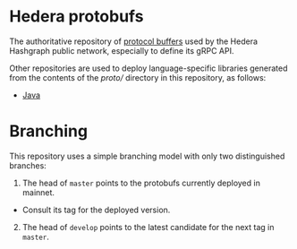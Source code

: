 # Hedera protobufs
The authoritative repository of [protocol buffers](https://developers.google.com/protocol-buffers) 
used by the Hedera Hashgraph public network, especially to define its gRPC API.

Other repositories are used to deploy language-specific libraries generated 
from the contents of the _proto/_ directory in this repository, as follows:
 - [Java](https://github.com/hashgraph/hedera-protobuf)

# Branching
This repository uses a simple branching model with only two distinguished branches:
 1. The head of `master` points to the protobufs currently deployed in mainnet.
   - Consult its tag for the deployed version.
 2. The head of `develop` points to the latest candidate for the next tag in `master`. 

